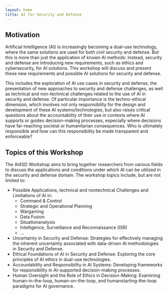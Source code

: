 ```yaml
---
layout: home
title: AI for Security and Defense
---
```


## Motivation

Artificial Intelligence (AI) is increasingly becoming a dual-use technology, where the same solutions are used for both civil security and defense. But this is more than just the application of known AI methods: Instead, security and defense are introducing new requirements, such as ethics and cybersecurity, for AI solutions. This workshop will discuss and present these new requirements and possible AI solutions for security and defense.

This includes the exploration of AI use cases in security and defense, the presentation of new approaches to security and defense challenges, as well as technical and non-technical challenges related to the use of AI in security and defense. Of particular importance is the techno-ethical dimension, which involves not only responsibility for the design and development of these AI systems/technologies, but also raises critical questions about the accountability of their use in contexts where AI supports or guides decision-making processes, especially where decisions have far-reaching societal or humanitarian consequences. Who is ultimately responsible and how can this responsibility be made transparent and enforceable?

## Topics of this Workshop

The AI4SD Workshop aims to bring together researchers from various fields to discuss the applications and conditions under which AI can be utilized in the security and defense domain. The workshop topics include, but are not limited to:

- Possible Applications, technical and nontechnical Challenges and Limitations of AI in:
    * Command & Control
    * Strategic and Operational Planning
    * Wargaming
    * Data Fusion
    * Situationanalysis
    * Intelligence, Surveillance and Reconnaissance (ISR)
    * ...
- Uncertainty in Security and Defense: Strategies for effectively managing the inherent uncertainty associated with data-driven AI methodologies in Security and Defense.
- Ethical Foundations of AI in Security and Defense: Exploring the core principles of AI ethics in dual-use technologies.
- Accountability and Responsibility in AI Systems: Developing frameworks for responsibility in AI-supported decision-making processes.
- Human Oversight and the Role of Ethics in Decision-Making: Examining human-in-the-loop, human-on-the-loop, and humanstarting-the-loop paradigms for AI governance.
